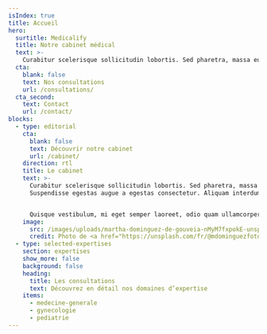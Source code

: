 ```yaml
---
isIndex: true
title: Accueil
hero:
  surtitle: Medicalify
  title: Notre cabinet médical
  text: >-
    Curabitur scelerisque sollicitudin lobortis. Sed pharetra, massa eu. Suspendisse egestas augue a egestas consectetur. Aliquam interdum hendrerit porta.
  cta:
    blank: false
    text: Nos consultations
    url: /consultations/
  cta_second:
    text: Contact
    url: /contact/
blocks:
  - type: editorial
    cta:
      blank: false
      text: Découvrir notre cabinet
      url: /cabinet/
    direction: rtl
    title: Le cabinet
    text: >-
      Curabitur scelerisque sollicitudin lobortis. Sed pharetra, massa eu.
      Suspendisse egestas augue a egestas consectetur. Aliquam interdum hendrerit porta.


      Quisque vestibulum, mi eget semper laoreet, odio quam ullamcorper turpis, auctor fermentum magna leo eget nisi. Fusce id imperdiet nunc. Mauris tincidunt velit sed rhoncus tincidunt.
    image:
      src: /images/uploads/martha-dominguez-de-gouveia-nMyM7fxpokE-unsplash.jpg
      credit: Photo de <a href="https://unsplash.com/fr/@mdominguezfoto?utm_content=creditCopyText&utm_medium=referral&utm_source=unsplash">Martha Dominguez de Gouveia</a> sur <a href="https://unsplash.com/fr/photos/supporto-da-banco-in-cemento-bianco-nMyM7fxpokE?utm_content=creditCopyText&utm_medium=referral&utm_source=unsplash">Unsplash</a>
  - type: selected-expertises
    section: expertises
    show_more: false
    background: false
    heading:
      title: Les consultations
      text: Découvrez en détail nos domaines d’expertise
    items:
      - medecine-generale
      - gynecologie
      - pediatrie
---
```

